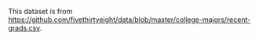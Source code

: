 This dataset is from https://github.com/fivethirtyeight/data/blob/master/college-majors/recent-grads.csv. 
